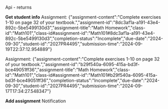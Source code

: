 Api - returns

**Get student info**
Assignment: {"assignment-content":"Complete exercises 1-10 on page 32 of your textbook.","assignment-id":"8dc3af1a-a191-43e4-892c-5be5499130d3","assignment-title":"Math Homework","class-id":"Math101","class-id#assignment-id":"Math101#8dc3af1a-a191-43e4-892c-5be5499130d3","completion-status":"Incomplete","due-date":"2024-09-30","student-id":"2027PR4495","submission-time":"2024-09-19T22:37:12.954889"}

Assignment: {"assignment-content":"Complete exercises 1-10 on page 32 of your textbook.","assignment-id":"b29f540a-6095-415a-bd3f-bce49051ff36","assignment-title":"Math Homework","class-id":"Math101","class-id#assignment-id":"Math101#b29f540a-6095-415a-bd3f-bce49051ff36","completion-status":"Incomplete","due-date":"2024-09-30","student-id":"2027PR4495","submission-time":"2024-09-17T17:34:27.548347"}

**Add assignment**
Notification
